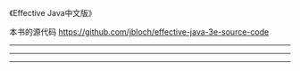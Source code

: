 《Effective Java中文版》


本书的源代码
https://github.com/jbloch/effective-java-3e-source-code

---------------------------------------------------------------------------------------------------------------------




---------------------------------------------------------------------------------------------------------------------





---------------------------------------------------------------------------------------------------------------------



